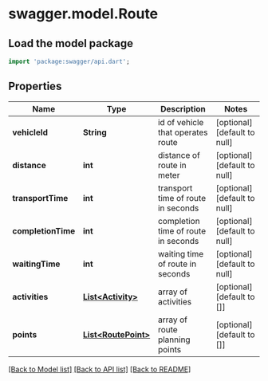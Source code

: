 # swagger.model.Route

## Load the model package
```dart
import 'package:swagger/api.dart';
```

## Properties
Name | Type | Description | Notes
------------ | ------------- | ------------- | -------------
**vehicleId** | **String** | id of vehicle that operates route | [optional] [default to null]
**distance** | **int** | distance of route in meter | [optional] [default to null]
**transportTime** | **int** | transport time of route in seconds | [optional] [default to null]
**completionTime** | **int** | completion time of route in seconds | [optional] [default to null]
**waitingTime** | **int** | waiting time of route in seconds | [optional] [default to null]
**activities** | [**List&lt;Activity&gt;**](Activity.md) | array of activities | [optional] [default to []]
**points** | [**List&lt;RoutePoint&gt;**](RoutePoint.md) | array of route planning points | [optional] [default to []]

[[Back to Model list]](../README.md#documentation-for-models) [[Back to API list]](../README.md#documentation-for-api-endpoints) [[Back to README]](../README.md)



